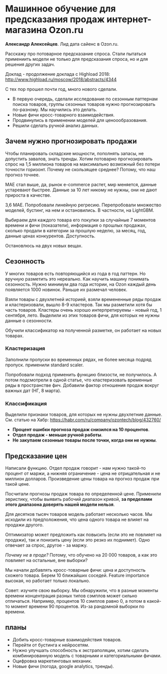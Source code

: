 # Машинное обучение для предсказания продаж интернет-магазина Ozon.ru

**Александр Алексейцев**. Лид дата сайенс в Ozon.ru.

Расскажу про потоварное предсказание спроса.
Стали пытаться примениить модели не только для предсказания спроса, но и для решения других задач.

Доклад - продолжение доклада с Highload 2018: http://www.highload.ru/moscow/2018/abstracts/4344 

С тех пор прошел почти год, много нового сделали. 

- В первую очередь, сделали исследование по сезонным паттернам поиска товаров, группы сезонных товаров нужно прогнозировать по-разному. Мы научились это делать. 
- Новые фичи кросс-товарного взаимодействия.
- Продвинулись в применении моделей для ценоообразования.
- Решили сделать ручной анализ данных.

## Зачем нужно прогнозировать продажи

Чтобы планировать складские мощности, пополнять запасы, не допустить завалов, знать тренды. 
Хотим потоварно прогнозировать спрос на 1,5 миллиона товаров на максимально возможный без потери точности горизонт. 
Почему не скользящее среднее? Потому, что наш прогноз точнее. 

MAE стал выше, да, рынок e-commerce растет, мир меняется, данные устаревают быстрее. Данные за 10 лет никому не нужны, они не дают прироста в качестве. 

3,6 MAE. 
Попробовали линейную регресию. Перепробовали множество моделей, бустинг, на нем и остановились. В частности, на LightGBM. 

Выбираем для каждого товара его покупки за случайные 7 моментов времени и фичи (показатели), информация о прошлых продажах, сколько продали в категории за прошлую неделю, за месяц, год, данные ценах конкурентов. 
Доступность. 

Остановлюсь на двух новых вещах. 

## Сезонность

У многих товаров есть повторяющийся из года в год паттерн. Но вручную разметить это нереально. 
Как научить машину понимать сезонность. 
Нужно минимум два года истории, на Ozon каждый день появляется 1000 новинок. Раньше их размечал человек. 

Взяли товары с двухлетней историей, взяли времененные ряды продаж и кластеризовали, вышло 8-9 кластеров. Так мы разметили хотя бы часть товаров. Кластеры очень хорошо интерпретируемы - новый год, 1 сентября, лето. 
Выделили из этих товаров фичи, для которых не нужны данные о сезонности. 

Обучили классификатор на полученной разметке, он работает на новых товарах. 

### Кластеризация 

Заполнили пропуски во временных рядах, не более месяца подряд пропуск. 
применили standard scaler. 

Попробовали подход применить функцию близости, не получилось.
А потом подсмотрели в одной статье, что кластеризовать временные ряды в пространстве фич. 
Добавили фактор отношения продаж вокруг важных дат (НГ, 8 марта). 

### Классификация

Выделили признаки товаров, для которых не нужны двухлетние данные. 
См. статью на Хабр: https://habr.com/ru/company/ozontech/blog/432760/ 

- **Процент ошибки прогноза продаж снизился на 10 процентов**.
- **Отдел продаж - меньше ручной работы**.
- **Не закупаем сезонные товары после точки, когда они не нужны**.

## Предсказание цен

Написали функцию. 
Отдел продаж говорит - нам нужно такой-то процент от маржи, а нижняя ограничение - цена не отрицательная и не миллион долларов. Произведение цены товара на прогноз продаж при такой цене. 

Посчитали прогнозы продаж товара по определенной цене. Применили эвристику, чтобы выявить рабочий диапазон кривой, **за пределами этого диапазона доверять нашей модели нельзя**.

Для десятков тысяч товаров модель работает несколько часов. 
Мы исходили из предположения, что цена одного товара не влияет на продажи другого. 

Оптимизатор может предложить как повысить (если это не повлияет на продажи), так и понизить цену (если это резко их поднимет). Одно отвечает за спрос, другое - за маржу. 

*Почему не в проде?* Потому, что обучено на 20 000 товаров, а как это повлияет на остальные, вне выборки? 

Мы начали добавлять кросс-товарные фичи: цена и доступность схожего товара. Берем 10 ближайших соседей. 
Feature importance высокая, но работает только локально. 

Совет: изучите свою выборку. Мы обнаружили, что в разные моменты времени концентрация разных типов сэмплов может сильно отличаться. Например, процентов 10 сэмплов равно 0, а потом в какой-то момент времени 90 процентов. Из-за рандомной выборки по времени. 

## планы

- Добить кросс-товарные взаимодействия товаров.
- Перейти от бустинга к нейросетям.
- Нужно улучшать способность к экстраполяции, хотим сделать комбинированную модель с товарными и категориальными фичами.
- Оцифровка маркетинговых механик. 
- Новые фичи (погода, google analytics, тренды). 

